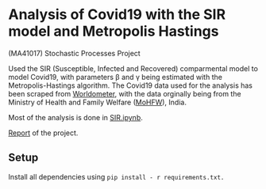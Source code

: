 # Analysis of Covid19 with the SIR model and Metropolis Hastings
(MA41017) Stochastic Processes Project

Used the SIR (Susceptible, Infected and Recovered) comparmental model to model Covid19, with parameters &#946; and &#947; being estimated with the Metropolis-Hastings algorithm. The Covid19 data used for the analysis has been scraped from [Worldometer](https://www.worldometers.info/coronavirus/country/india/), 
with the data orginally being from the Ministry of Health and Family Welfare ([MoHFW](https://www.mohfw.gov.in/)), India.

Most of the analysis is done in [SIR.ipynb](./SIR.ipynb).

[Report](./Report/Report.pdf) of the project.
## Setup
Install all dependencies using `pip install - r requirements.txt.`
